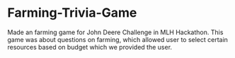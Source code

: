 # Farming-Trivia-Game
Made an farming game for John Deere Challenge in MLH Hackathon. This game was about questions on farming, which allowed user to select certain resources based on budget which we provided the user.
